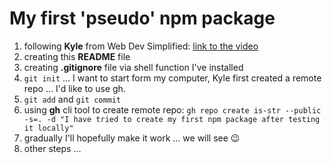 # My first 'pseudo' npm package

1. following **Kyle** from Web Dev Simplified: [link to the video](https://www.youtube.com/watch?v=J4b_T-qH3BY&ab_channel=WebDevSimplified)
2. creating this **README** file
3. creating **.gitignore** file via shell function I've installed
4. `git init` ... I want to start form my computer, Kyle first created a remote repo ... I'd like to use gh.
5. `git add` and `git commit`
6. using **gh** cli tool to create remote repo:
   `gh repo create is-str --public -s=. -d "I have tried to create my first npm package after testing it locally"`
7. gradually I'll hopefully make it work ... we will see :wink:
8. other steps ...
